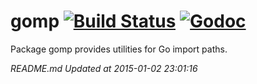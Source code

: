 gomp [![Build Status](https://travis-ci.org/gyuho/gomp.svg?branch=master)](https://travis-ci.org/gyuho/gomp) [![Godoc](http://img.shields.io/badge/godoc-reference-blue.svg?style=flat)](https://godoc.org/github.com/gyuho/gomp)
==========

Package gomp provides utilities for Go import paths.







<i>README.md Updated at 2015-01-02 23:01:16</i>
